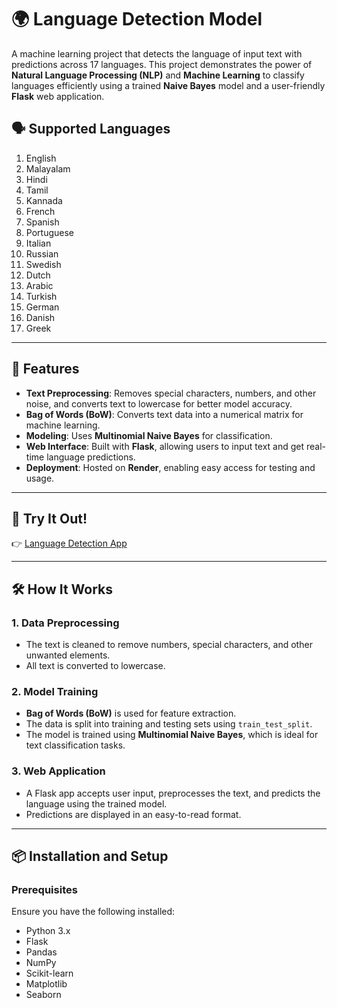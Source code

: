 # 🌍 Language Detection Model

A machine learning project that detects the language of input text with predictions across 17 languages. This project demonstrates the power of **Natural Language Processing (NLP)** and **Machine Learning** to classify languages efficiently using a trained **Naive Bayes** model and a user-friendly **Flask** web application.

## 🗣️ Supported Languages

1. English
2. Malayalam
3. Hindi
4. Tamil
5. Kannada
6. French
7. Spanish
8. Portuguese
9. Italian
10. Russian
11. Swedish
12. Dutch
13. Arabic
14. Turkish
15. German
16. Danish
17. Greek

---

## 📂 Features

- **Text Preprocessing**: Removes special characters, numbers, and other noise, and converts text to lowercase for better model accuracy.
- **Bag of Words (BoW)**: Converts text data into a numerical matrix for machine learning.
- **Modeling**: Uses **Multinomial Naive Bayes** for classification.
- **Web Interface**: Built with **Flask**, allowing users to input text and get real-time language predictions.
- **Deployment**: Hosted on **Render**, enabling easy access for testing and usage.

---

## 🚀 Try It Out!

👉 [Language Detection App](https://language-detection-model-using-machine.onrender.com/)

---

## 🛠️ How It Works

### 1. Data Preprocessing

- The text is cleaned to remove numbers, special characters, and other unwanted elements.
- All text is converted to lowercase.

### 2. Model Training

- **Bag of Words (BoW)** is used for feature extraction.
- The data is split into training and testing sets using `train_test_split`.
- The model is trained using **Multinomial Naive Bayes**, which is ideal for text classification tasks.

### 3. Web Application

- A Flask app accepts user input, preprocesses the text, and predicts the language using the trained model.
- Predictions are displayed in an easy-to-read format.

---

## 📦 Installation and Setup

### Prerequisites

Ensure you have the following installed:

- Python 3.x
- Flask
- Pandas
- NumPy
- Scikit-learn
- Matplotlib
- Seaborn
